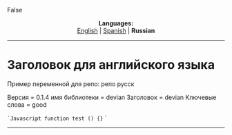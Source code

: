 False
<p align="center"><b>Languages:</b><br /><a href="https://github.com/markolofsen/devian/blob/master/README.md">English</a> | <a href="https://github.com/markolofsen/devian/blob/master/README_es.md">Spanish</a> | <b>Russian</b></p>

---

# Заголовок для английского языка
Пример переменной для репо: репо русск

Версия = 0.1.4
имя библиотеки = devian
Заголовок = devian
Ключевые слова = good

`` `Javascript
function test () {}
`` `

---

